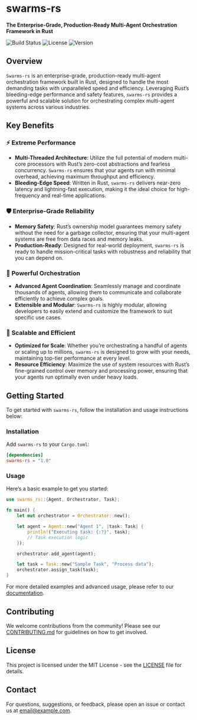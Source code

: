 # swarms-rs

**The Enterprise-Grade, Production-Ready Multi-Agent Orchestration Framework in Rust**

![Build Status](https://img.shields.io/badge/build-passing-brightgreen.svg)
![License](https://img.shields.io/badge/license-MIT-blue.svg)
![Version](https://img.shields.io/badge/version-1.0.0-blue.svg)

## Overview

`Swarms-rs` is an enterprise-grade, production-ready multi-agent orchestration framework built in Rust, designed to handle the most demanding tasks with unparalleled speed and efficiency. Leveraging Rust’s bleeding-edge performance and safety features, `swarms-rs` provides a powerful and scalable solution for orchestrating complex multi-agent systems across various industries.

## Key Benefits

### ⚡ **Extreme Performance**
- **Multi-Threaded Architecture**: Utilize the full potential of modern multi-core processors with Rust’s zero-cost abstractions and fearless concurrency. `Swarms-rs` ensures that your agents run with minimal overhead, achieving maximum throughput and efficiency.
- **Bleeding-Edge Speed**: Written in Rust, `swarms-rs` delivers near-zero latency and lightning-fast execution, making it the ideal choice for high-frequency and real-time applications.

### 🛡 **Enterprise-Grade Reliability**
- **Memory Safety**: Rust’s ownership model guarantees memory safety without the need for a garbage collector, ensuring that your multi-agent systems are free from data races and memory leaks.
- **Production-Ready**: Designed for real-world deployment, `swarms-rs` is ready to handle mission-critical tasks with robustness and reliability that you can depend on.

### 🧠 **Powerful Orchestration**
- **Advanced Agent Coordination**: Seamlessly manage and coordinate thousands of agents, allowing them to communicate and collaborate efficiently to achieve complex goals.
- **Extensible and Modular**: `Swarms-rs` is highly modular, allowing developers to easily extend and customize the framework to suit specific use cases.

### 🚀 **Scalable and Efficient**
- **Optimized for Scale**: Whether you’re orchestrating a handful of agents or scaling up to millions, `swarms-rs` is designed to grow with your needs, maintaining top-tier performance at every level.
- **Resource Efficiency**: Maximize the use of system resources with Rust’s fine-grained control over memory and processing power, ensuring that your agents run optimally even under heavy loads.

## Getting Started

To get started with `swarms-rs`, follow the installation and usage instructions below:

### Installation

Add `swarms-rs` to your `Cargo.toml`:

```toml
[dependencies]
swarms-rs = "1.0"
```

### Usage

Here’s a basic example to get you started:

```rust
use swarms_rs::{Agent, Orchestrator, Task};

fn main() {
    let mut orchestrator = Orchestrator::new();

    let agent = Agent::new("Agent 1", |task: Task| {
        println!("Executing task: {:?}", task);
        // Task execution logic
    });

    orchestrator.add_agent(agent);

    let task = Task::new("Sample Task", "Process data");
    orchestrator.assign_task(task);
}
```

For more detailed examples and advanced usage, please refer to our [documentation](link_to_docs).

## Contributing

We welcome contributions from the community! Please see our [CONTRIBUTING.md](link_to_contributing.md) for guidelines on how to get involved.

## License

This project is licensed under the MIT License - see the [LICENSE](LICENSE) file for details.

## Contact

For questions, suggestions, or feedback, please open an issue or contact us at [email@example.com](mailto:kye@swarms.world).
